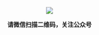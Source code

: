 <div align=center>
<img src=https://upload-images.jianshu.io/upload_images/18961274-b6fdcfd4dedfd727.png?imageMogr2/auto-orient/strip%7CimageView2/2/w/1240>
<p><b>请微信扫描二维码，关注公众号</b></p>
</div>

